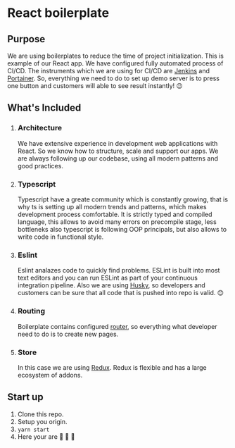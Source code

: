# React boilerplate

## Purpose
We are using boilerplates to reduce the time of project initialization. This is example of our React app. We have configured fully automated process of CI/CD. The instruments which we are using for CI/CD are [Jenkins](https://www.jenkins.io) and [Portainer](https://www.portainer.io). So, everything we need to do to set up demo server is to press one button and customers will able to see result instantly! :wink:

## What's Included

1. ### Architecture
    We have extensive experience in development web applications with React. So we know how to structure, scale and support our apps. We are always following up our codebase, using all modern patterns and good practices.

2. ### Typescript

    Typescript have a greate community which is constantly growing, that is why ts is setting up all modern trends and patterns, which makes development process comfortable. It is strictly typed and compiled language, this allows to avoid many errors on precompile stage, less bottleneks also typescript is following OOP principals, but also allows to write code in functional style.
  
3. ### Eslint

    Eslint analazes code to quickly find problems. ESLint is built into most text editors and you can run ESLint as part of your continuous integration pipeline. Also we are using [Husky](https://www.npmjs.com/package/husky), so developers and customers can be sure that all code that is pushed into repo is valid. :blush:

4. ### Routing

    Boilerplate contains configured [router](https://github.com/Aiscom-LLC/react-router-extended), so everything what developer need to do is to create new pages.

5. ### Store

    In this case we are using [Redux](https://redux.js.org). Redux is flexible and has a large ecosystem of addons.


## Start up

  1. Сlone this repo.
  2. Setup you origin.
  3. `yarn start`
  4. Here your are :tada: :tada: :tada:
